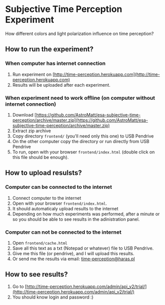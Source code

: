 # Subjective Time Perception Experiment
How different colors and light polarization influence on time perception?

## How to run the experiment?

### When computer has internet connection
1. Run experiment on [http://time-perception.herokuapp.com](http://time-perception.herokuapp.com)
2. Results will be uploaded after each experiment.

### When experiment need to work offline (on computer without internet connection)
1. Download [https://github.com/AstroMatt/esa-subjective-time-perception/archive/master.zip](https://github.com/AstroMatt/esa-subjective-time-perception/archive/master.zip)
2. Extract zip archive
3. Copy directory `frontend/` (you'll need only this one) to USB Pendrive
4. On the other computer copy the directory or run directly from USB Pendrive
5. To run, open with your browser `frontend/index.html` (double click on this file should be enough).

## How to upload resulsts?

### Computer can be connected to the internet
1. Connect computer to the internet
2. Open with your browser `frontend/index.html`.
3. It should automaticaly upload results to the internet
4. Depending on how much experiments was performed, after a minute or so you should be able to see results in the adinistration panel.

### Computer can not be connected to the internet
1. Open `frontend/cache.html`
2. Save all this text as a txt (Notepad or whatever) file to USB Pendrive.
3. Give me this file (or pendrive), and I will upload this results.
4. Or send me the results via email: time-perception@haras.pl

## How to see results?
1. Go to [http://time-perception.herokuapp.com/admin/api_v2/trial/](http://time-perception.herokuapp.com/admin/api_v2/trial/)
2. You should know login and password :)


